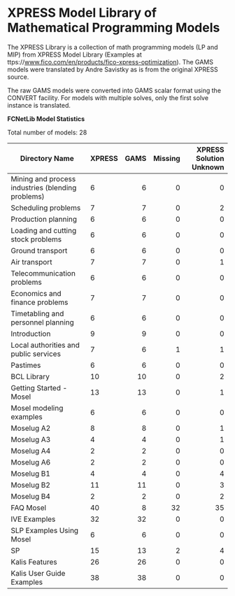 # XPRESS Model Library of Mathematical Programming Models

The XPRESS Library is a collection of math programming models (LP and MIP) from XPRESS Model Library (Examples at ttps://www.fico.com/en/products/fico-xpress-optimization).
The GAMS models were translated by Andre Savistky as is from the original XPRESS source.

The raw GAMS models were converted into GAMS scalar format using the CONVERT facility. For models with multiple solves, only the first solve instance is translated.

**FCNetLib Model Statistics** 

Total number of models:   28

|Directory Name	        							|XPRESS   |GAMS  |Missing |XPRESS Solution Unknown  |
|---------------------------------------------------|---------|-----:|-------:|------------------------:|
|Mining and process industries (blending problems)	|6	      |6	 |0	      |0                        |
|Scheduling problems								|7	      |7	 |0	      |2                        |
|Production planning								|6	      |6	 |0	      |0                        |
|Loading and cutting stock problems					|6	      |6	 |0	      |0                        |
|Ground transport									|6	      |6	 |0	      |0                        |
|Air transport										|7	      |7	 |0	      |1                        |
|Telecommunication problems							|6	      |6	 |0	      |0                        |
|Economics and finance problems						|7	      |7	 |0	      |0                        |
|Timetabling and personnel planning					|6	      |6	 |0	      |0                        |
|Introduction										|9	      |9	 |0	      |0                        |
|Local authorities and public services				|7	      |6	 |1	      |1                        |
|Pastimes											|6	      |6	 |0	      |0                        |
|BCL Library										|10	      |10	 |0	      |2                        |
|Getting Started - Mosel							|13	      |13	 |0	      |1                        |
|Mosel modeling examples							|6	      |6	 |0	      |0                        |
|Moselug A2											|8	      |8	 |0	      |1                        |
|Moselug A3											|4	      |4	 |0	      |1                        |
|Moselug A4											|2	      |2	 |0	      |0                        |
|Moselug A6											|2	      |2	 |0	      |0                        |
|Moselug B1											|4	      |4	 |0	      |4                        |
|Moselug B2											|11	      |11	 |0	      |3                        |
|Moselug B4											|2	      |2	 |0	      |2                        |
|FAQ Mosel											|40	      |8	 |32      |35                       |
|IVE Examples										|32	      |32	 |0	      |0                        |
|SLP Examples Using Mosel							|6	      |6	 |0	      |0                        |
|SP													|15	      |13	 |2	      |4                        |
|Kalis Features										|26	      |26	 |0	      |0                        |
|Kalis User Guide Examples							|38	      |38	 |0	      |0                        |